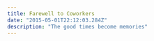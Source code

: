 ```yaml
---
title: Farewell to Coworkers
date: "2015-05-01T22:12:03.284Z"
description: "The good times become memories"
---
```






</div>
